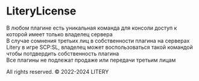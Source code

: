 # LiteryLicense
В любом плагине есть уникальная команда для консоли доступ к которой имеет только владелец сервера  
В случае сомнения третьих лиц в собственности плагина на серверах Litery в игре SCP:SL, владелец может воспользоваться такой командой чтобы потдвердить собственность плагина   
Все плагины не подлежат продаже или передачи третьим лицам

All rights reserved. © 2022-2024 LITERY
